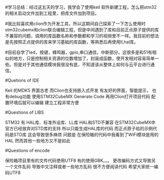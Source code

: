 #学习总结：经过这五天的学习，我学会了使用keil 软件新建工程，怎么把stm32的相关启动文件加到工程里，把库文件加到项目。

#我比较喜欢用clion作为开发工具，所以这期间自己探索了一下怎么使用时stm32cubemx和clion联合编辑工程，但是中间遇到了库和目前正点原子提供的库不兼容的问题，调用的库函数名称和参数都和学习的视频里不一样。我目前的想法是先按照正点提供的库来学习基础的库函数，等熟悉后再使用ll,hal库。

#目前自学了led，按键，蜂鸣器，gpio,串口通信，中断部分。这很多是和51有相似的地方，只是控制相关资源的位数增加了，封装成函数，使开发相对容易简单一些。但是对于其他通信模块我很没有底，不知道该从整体上如何与云平台进行通信。


#Quetions of IDE

Keil 的MDK5 界面古老
而Clion也支持嵌入式开发
有友好的界面，智能提示，
也有debug功能
使用STM32CubeMX Generate Code
再用Clion打开项目代码
配置环境后就可以编辑
建立工程非常方便

#Questions of LIBS

STM32 有 HAL库、标准外设库、LL库
HAL和STD不兼容
在STM32CubeMX中官方已经放弃对STD库的支持
所以只能生成HAL库的代码
而正点原子给的示例代码是STD库
这会导致很多麻烦
问题是
在保险箱的代码中我看到了WiFi模块是用的HAL
然而其他一些地方又不是如此

#Questions of encode

保险箱项目里有的文件代码使用UTF8
有的使用GBK。。。
更改编码方式又导致另一个文件乱码
导致中文注释或者一些地方乱码
很不方便阅读代码
希望大家统一编码UTF8
